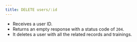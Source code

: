 ```yaml
---
title: DELETE users/:id
---
```


- Receives a user ID.  
- Returns an empty response with a status code of `204`.  
- It deletes a user with all the related records and trainings.